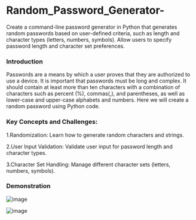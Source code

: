 # Random_Password_Generator-

Create a command-line password generator in Python that generates random passwords based on user-defined criteria, such as length and character types (letters, numbers, symbols). Allow users to specify password length and character set preferences.
### Introduction 
Passwords are a means by which a user proves that they are authorized to use a device. It is important that passwords must be long and complex. It should contain at least more than ten characters with a combination of characters such as percent (%), commas(,), and parentheses, as well as lower-case and upper-case alphabets and numbers. Here we will create a random password using Python code.

### Key Concepts and Challenges:

1.Randomization: Learn how to generate random characters and strings.


2.User Input Validation: Validate user input for password length and character types.


3.Character Set Handling: Manage different character sets (letters, numbers, symbols).

### Demonstration


![image](https://github.com/user-attachments/assets/6b0e9f22-f92f-4e2a-9c87-d3df86c3b99f)

![image](https://github.com/user-attachments/assets/6fe7cd8e-7773-464e-8bd1-054fcb98d722)
